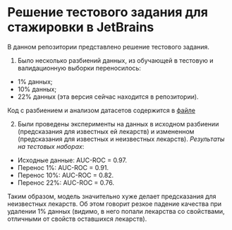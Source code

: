 # Решение тестового задания для стажировки в JetBrains

В данном репозитории представлено решение тестового задания.

1) Было несколько разбиений данных, из обучающей в тестовую и валидационную выборки переносилось:
* 1% данных;
* 10% данных;
* 22% данных (эта версия сейчас находится в репозитории).

Код с разбиением и анализом датасетов содержится в [файле](https://github.com/Nikis14/JetBrains_internship/blob/main/train_val_test_split.ipynb)

2) Были проведены эксперименты на данных в исходном разбиении (предсказания для известных ей лекарств) и измененном (предсказания для известных и неизвестных лекарств). 
*Результаты на тестовых наборах*:
* Исходные данные: AUC-ROC = 0.97.
* Перенос 1%: AUC-ROC = 0.91.
* Перенос 10%: AUC-ROC = 0.82.
* Перенос 22%: AUC-ROC = 0.76.

Таким образом, модель значительно хуже делает предсказания для неизвестных лекарств. Об этом говорит резкое падение качества при удалении 1% данных (видимо, в него попали лекарства со свойствами, отличными от свойств оставшихся лекарств).
